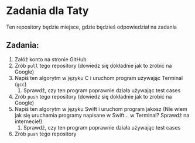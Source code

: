 # Zadania dla Taty
Ten repository będzie miejsce, gdzie będzieś odpowiedział na zadania
## Zadania:
1. Załóż konto na stronie GitHub
1. Zrób `pull` tego repository (dowiedz się dokładnie jak to zrobić na Google)
1. Napiś ten algorytm w języku C i uruchom program używając Terminal (`gcc`)
    1. Sprawdź, czy ten program poprawnie działa używając test cases
1. Zrób `push` tego repository (dowiedz się dokładnie jak to zrobić na Google)
1. Napiś ten algorytm w języku Swift i uruchom program jakosz (Nie wiem jak się uruchamia programy napisane w Swift... w Terminal? Sprawdź na internecie!)
    1. Sprawdź, czy ten program poprawnie działa używając test cases
1. Zrób `push` tego repository
